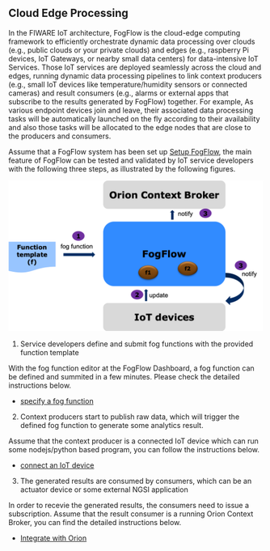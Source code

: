 <hr class="processing" style="display:none"/>
<h2>Cloud Edge Processing</h2>

In the FIWARE IoT architecture, FogFlow is the cloud-edge computing framework to
efficiently orchestrate dynamic data processing over clouds (e.g., public clouds
or your private clouds) and edges (e.g., raspberry Pi devices, IoT Gateways, or
nearby small data centers) for data-intensive IoT Services. Those IoT services
are deployed seamlessly across the cloud and edges, running dynamic data
processing pipelines to link context producers (e.g., small IoT devices like
temperature/humidity sensors or connected cameras) and result consumers (e.g.,
alarms or external apps that subscribe to the results generated by FogFlow)
together. For example, As various endpoint devices join and leave, their
associated data processing tasks will be automatically launched on the fly
according to their availability and also those tasks will be allocated to the
edge nodes that are close to the producers and consumers.

Assume that a FogFlow system has been set up
[Setup FogFlow](https://fogflow.readthedocs.io/en/latest/setup.html), the main
feature of FogFlow can be tested and validated by IoT service developers with
the following three steps, as illustrated by the following figures.

![](images/systemview.png)

1. Service developers define and submit fog functions with the provided function
   template

With the fog function editor at the FogFlow Dashboard, a fog function can be
defined and summited in a few minutes. Please check the detailed instructions
below.

-   [specify a fog function](https://fogflow.readthedocs.io/en/latest/example1.html)

2. Context producers start to publish raw data, which will trigger the defined
   fog function to generate some analytics result.

Assume that the context producer is a connected IoT device which can run some
nodejs/python based program, you can follow the instructions below.

-   [connect an IoT device](https://fogflow.readthedocs.io/en/latest/example4.html)

3. The generated results are consumed by consumers, which can be an actuator
   device or some external NGSI application

In order to recevie the generated results, the consumers need to issue a
subscription. Assume that the result consumer is a running Orion Context Broker,
you can find the detailed instructions below.

-   [Integrate with Orion](https://fogflow.readthedocs.io/en/latest/example3.html#orion-broker-as-the-destination)
